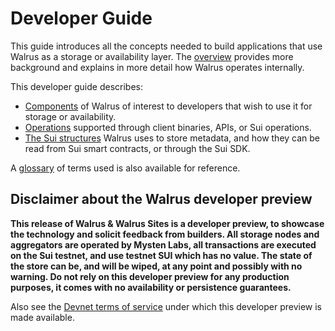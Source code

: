 # Developer Guide

This guide introduces all the concepts needed to build applications that use Walrus as a storage
or availability layer. The [overview](../design/overview.md) provides more background and explains
in more detail how Walrus operates internally.

This developer guide describes:

- [Components](components.md) of Walrus of interest to developers that wish to use it for
  storage or availability.
- [Operations](dev-operations.md) supported through client binaries, APIs, or Sui operations.
- [The Sui structures](sui-struct.md) Walrus uses to store metadata, and how they can be read
  from Sui smart contracts, or through the Sui SDK.

A [glossary](../glossary.md) of terms used is also available for reference.

## Disclaimer about the Walrus developer preview

**This release of Walrus \& Walrus Sites is a
developer preview, to showcase the technology and solicit feedback from builders. All storage nodes
and aggregators are operated by Mysten Labs, all transactions are executed on the Sui testnet,
and use testnet SUI which has no value. The state of the store can be, and will be wiped, at any
point and possibly with no warning. Do not rely on this developer preview for any production
purposes, it comes with no availability or persistence guarantees.**

Also see the [Devnet terms of service](../tos.md) under which this developer preview is made
available.
